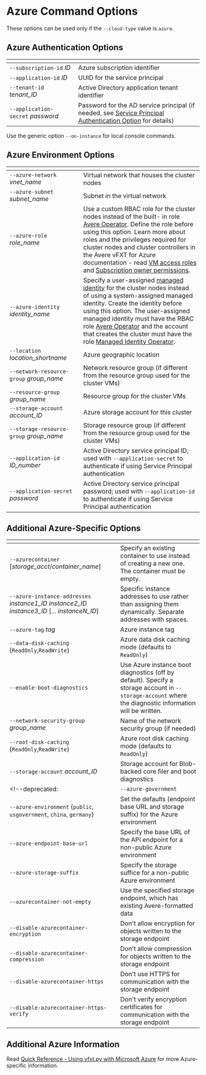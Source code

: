 # Azure Command Options

These options can be used only if the `--cloud-type` value is `azure`.

## Azure Authentication Options

|<img width=300/> | |
| ---------- | ------------------ |
| `--subscription-id` *ID* | Azure subscription identifier |
| `--application-id` *ID* | UUID for the service principal |
| `--tenant-id` *tenant_ID* | Active Directory application tenant identifier |
| `--application-secret` *password*  | Password for the AD service principal (if needed, see [Service Principal Authentication Option](azure_reference.md#service-principal-authentication-option) for details) |

Use the generic option `--on-instance` for local console commands.

## Azure Environment Options

| <img width=500/> | |
| ---------- | ------------------ |
| `--azure-network` *vnet_name* | Virtual network that houses the cluster nodes |
| `--azure-subnet` *subnet_name* | Subnet in the virtual network  |
| `--azure-role` *role_name* | Use a custom RBAC role for the cluster nodes instead of the built- in role [Avere Operator](https://docs.microsoft.com/azure/role-based-access-control/built-in-roles#avere-operator). Define the role before using this option. Learn more about roles and the privileges required for cluster nodes and cluster controllers in the Avere vFXT for Azure documentation - read [VM access roles](https://docs.microsoft.com/azure/avere-vfxt/avere-vfxt-deploy-plan#vm-access-roles) and [Subscription owner permissions](https://docs.microsoft.com/azure/avere-vfxt/avere-vfxt-prereqs#configure-subscription-owner-permissions). |
| `--azure-identity` *identity_name* | Specify a user-assigned [managed identity](https://docs.microsoft.com/azure/active-directory/managed-identities-azure-resources/) for the cluster nodes instead of using a system-assigned managed identity. Create the identity before using this option. The user-assigned managed identity must have the RBAC role [Avere Operator](https://docs.microsoft.com/azure/role-based-access-control/built-in-roles#avere-operator) and the account that creates the cluster must have the role [Managed Identity Operator](https://docs.microsoft.com/azure/role-based-access-control/built-in-roles#managed-identity-operator). |
| `--location` *location_shortname* | Azure geographic location |
| `--network-resource-group` *group_name* | Network resource group (if different from the resource group used for the cluster VMs) |
| `--resource-group` *group_name* | Resource group for the cluster VMs |
| `--storage-account` *account_ID* | Azure storage account for this cluster |
| `--storage-resource-group` *group_name* | Storage resource group (if different from the resource group used for the cluster VMs) |
| `--application-id` *ID_number* | Active Directory service principal ID, used with `--application-secret` to authenticate if using Service Principal authentication |
| `--application-secret` *password* | Active Directory service principal password; used with `--application-id` to authenticate if using Service Principal authentication |

## Additional Azure-Specific Options

| <img width=600/> | |
| ---------- | ------------------ |
| `--azurecontainer` [*storage_acct*/*container_name*] | Specify an existing container to use instead of creating a new one. The container must be empty. |
| `--azure-instance-addresses` *instance1_ID* *instance2_ID* *instance3_ID* [*... instanceN_ID*] | Specific instance addresses to use rather than assigning them dynamically. Separate addresses with spaces. |
| `--azure-tag` *tag* |  Azure instance tag |
| `--data-disk-caching` {`ReadOnly`,`ReadWrite`} | Azure data disk caching mode (defaults to `ReadOnly`) |
| `--enable-boot-diagnostics` | Use Azure instance boot diagnostics (off by default). Specify a storage account in `--storage-account` where the diagnostic information will be written. |
| `--network-security-group` *group_name* |  Name of the network security group (if needed) |
| `--root-disk-caching` {`ReadOnly`,`ReadWrite`} | Azure root disk caching mode (defaults to `ReadOnly`) |
| `--storage-account` *account_ID* | Storage account for Blob-backed core filer and boot diagnostics |
<!--deprecated: | `--azure-government` | Use the default base URL and storage suffix for the Azure Government Cloud environment  |-->
| `--azure-environment` {`public`, `usgovernment`, `china`, `germany`} | Set the defaults (endpoint base URL and storage suffix) for the Azure environment |
| `--azure-endpoint-base-url` | Specify the base URL of the API endpoint for a non-public Azure environment |
| `--azure-storage-suffix` | Specify the storage suffice for a non-public Azure environment |
| `--azurecontainer-not-empty` | Use the specified storage endpoint, which has existing Avere-formatted data |
| `--disable-azurecontainer-encryption` | Don't allow encryption for objects written to the storage endpoint |
| `--disable-azurecontainer-compression` | Don't allow compression for objects written to the storage endpoint |
| `--disable-azurecontainer-https` | Don't use HTTPS for communication with the storage endpoint |
| `--disable-azurecontainer-https-verify` | Don't verify encryption certificates for communication with the storage endpoint |

## Additional Azure Information

Read [Quick Reference - Using vfxt.py with Microsoft Azure](azure_reference.md) for more Azure-specific information.  
